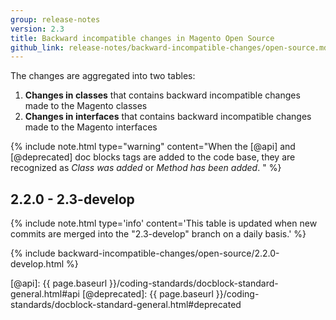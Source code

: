```yaml
---
group: release-notes
version: 2.3
title: Backward incompatible changes in Magento Open Source
github_link: release-notes/backward-incompatible-changes/open-source.md
---
```


The changes are aggregated into two tables:

1. **Changes in classes** that contains backward incompatible changes made to the Magento classes
2. **Changes in interfaces** that contains backward incompatible changes made to the Magento interfaces

{% include note.html
type="warning"
content="When the [@api] and [@deprecated] doc blocks tags are added to the code base, they are recognized as _Class was added_ or _Method has been added_. "
%}

## 2.2.0 - 2.3-develop

{% include note.html
type='info'
content='This table is updated when new commits are merged into the "2.3-develop" branch on a daily basis.'
%}

{% include backward-incompatible-changes/open-source/2.2.0-develop.html %}

<!-- LINK DEFINITIONS -->

[@api]: {{ page.baseurl }}/coding-standards/docblock-standard-general.html#api
[@deprecated]: {{ page.baseurl }}/coding-standards/docblock-standard-general.html#deprecated